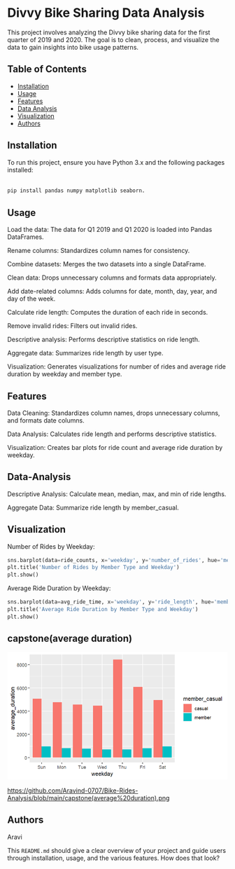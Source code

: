 # Divvy Bike Sharing Data Analysis

This project involves analyzing the Divvy bike sharing data for the first quarter of 2019 and 2020. The goal is to clean, process, and visualize the data to gain insights into bike usage patterns.

## Table of Contents

- [Installation](#installation)
- [Usage](#usage)
- [Features](#features)
- [Data Analysis](#data-analysis)
- [Visualization](#visualization)
- [Authors](#authors)

## Installation

To run this project, ensure you have Python 3.x and the following packages installed:

```bash

pip install pandas numpy matplotlib seaborn.

```

## Usage

Load the data: The data for Q1 2019 and Q1 2020 is loaded into Pandas DataFrames.

Rename columns: Standardizes column names for consistency.

Combine datasets: Merges the two datasets into a single DataFrame.

Clean data: Drops unnecessary columns and formats data appropriately.

Add date-related columns: Adds columns for date, month, day, year, and day of the week.

Calculate ride length: Computes the duration of each ride in seconds.

Remove invalid rides: Filters out invalid rides.

Descriptive analysis: Performs descriptive statistics on ride length.

Aggregate data: Summarizes ride length by user type.

Visualization: Generates visualizations for number of rides and average ride duration by weekday and member type.

## Features

Data Cleaning: Standardizes column names, drops unnecessary columns, and formats date columns.

Data Analysis: Calculates ride length and performs descriptive statistics.

Visualization: Creates bar plots for ride count and average ride duration by weekday.

## Data-Analysis

Descriptive Analysis: Calculate mean, median, max, and min of ride lengths.

Aggregate Data: Summarize ride length by member_casual.

## Visualization

Number of Rides by Weekday:

``` python
sns.barplot(data=ride_counts, x='weekday', y='number_of_rides', hue='member_casual', dodge=True)
plt.title('Number of Rides by Member Type and Weekday')
plt.show()
```

Average Ride Duration by Weekday:

```python
sns.barplot(data=avg_ride_time, x='weekday', y='ride_length', hue='member_casual', dodge=True)
plt.title('Average Ride Duration by Member Type and Weekday')
plt.show()
```
## capstone(average duration)
![img](https://github.com/Aravind-0707/Bike-Rides-Analysis/blob/main/capstone(average%20duration).png)

https://github.com/Aravind-0707/Bike-Rides-Analysis/blob/main/capstone(average%20duration).png

## Authors

Aravi

This `README.md` should give a clear overview of your project and guide users through installation, usage, and the various features. How does that look?
